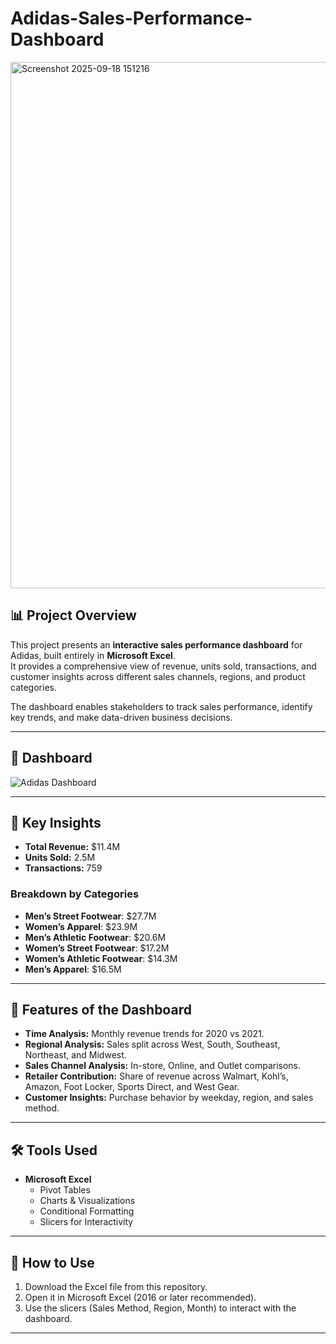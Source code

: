 # Adidas-Sales-Performance-Dashboard  
<img width="1872" height="842" alt="Screenshot 2025-09-18 151216" src="https://github.com/user-attachments/assets/02271bd4-73be-4b4b-bf9e-23af5bf40720" />

## 📊 Project Overview  
This project presents an **interactive sales performance dashboard** for Adidas, built entirely in **Microsoft Excel**.  
It provides a comprehensive view of revenue, units sold, transactions, and customer insights across different sales channels, regions, and product categories.  

The dashboard enables stakeholders to track sales performance, identify key trends, and make data-driven business decisions.  

---

## 📸 Dashboard  
![Adidas Dashboard](<img width="1872" height="842" alt="Screenshot 2025-09-18 151216" src="https://github.com/user-attachments/assets/8e2910f6-5cd0-4be2-a27e-cf3f4f2bd8a4" />)  


---

## 🔑 Key Insights  
- **Total Revenue:** $11.4M  
- **Units Sold:** 2.5M  
- **Transactions:** 759  

### Breakdown by Categories  
- **Men’s Street Footwear**: $27.7M  
- **Women’s Apparel**: $23.9M  
- **Men’s Athletic Footwear**: $20.6M  
- **Women’s Street Footwear**: $17.2M  
- **Women’s Athletic Footwear**: $14.3M  
- **Men’s Apparel**: $16.5M  

---

## 📍 Features of the Dashboard  
- **Time Analysis:** Monthly revenue trends for 2020 vs 2021.  
- **Regional Analysis:** Sales split across West, South, Southeast, Northeast, and Midwest.  
- **Sales Channel Analysis:** In-store, Online, and Outlet comparisons.  
- **Retailer Contribution:** Share of revenue across Walmart, Kohl’s, Amazon, Foot Locker, Sports Direct, and West Gear.  
- **Customer Insights:** Purchase behavior by weekday, region, and sales method.  

---

## 🛠 Tools Used  
- **Microsoft Excel**  
  - Pivot Tables  
  - Charts & Visualizations  
  - Conditional Formatting  
  - Slicers for Interactivity  

---

## 🚀 How to Use  
1. Download the Excel file from this repository.  
2. Open it in Microsoft Excel (2016 or later recommended).  
3. Use the slicers (Sales Method, Region, Month) to interact with the dashboard.  

---
